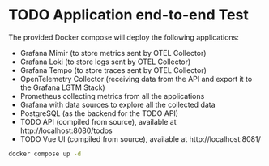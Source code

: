 # TODO Application end-to-end Test

The provided Docker compose will deploy the following applications:

- Grafana Mimir (to store metrics sent by OTEL Collector)
- Grafana Loki (to store logs sent by OTEL Collector)
- Grafana Tempo (to store traces sent by OTEL Collector)
- OpenTelemetry Collector (receiving data from the API and export it to the Grafana LGTM Stack)
- Prometheus collecting metrics from all the applications
- Grafana with data sources to explore all the collected data
- PostgreSQL (as the backend for the TODO API)
- TODO API (compiled from source), available at http://localhost:8080/todos
- TODO Vue UI (compiled from source), available at http://localhost:8081/

```bash
docker compose up -d
```